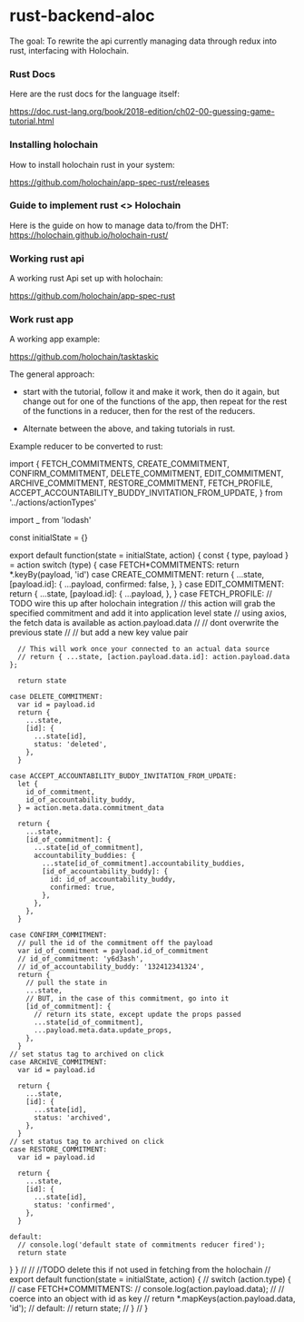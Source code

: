 # rust-backend-aloc

The goal: To rewrite the api currently managing data through redux into rust, interfacing with Holochain.

### Rust Docs

Here are the rust docs for the language itself:

https://doc.rust-lang.org/book/2018-edition/ch02-00-guessing-game-tutorial.html

### Installing holochain

How to install holochain rust in your system:

https://github.com/holochain/app-spec-rust/releases

### Guide to implement rust <> Holochain

Here is the guide on how to manage data to/from the DHT:
https://holochain.github.io/holochain-rust/

### Working rust api

A working rust Api set up with holochain:

https://github.com/holochain/app-spec-rust

### Work rust app

A working app example:

https://github.com/holochain/tasktaskic

The general approach:

- start with the tutorial, follow it and make it work, then do it again, but change out for one of the functions of the app, then repeat for the rest of the functions in a reducer, then for the rest of the reducers.

- Alternate between the above, and taking tutorials in rust.

Example reducer to be converted to rust:

import {
FETCH_COMMITMENTS,
CREATE_COMMITMENT,
CONFIRM_COMMITMENT,
DELETE_COMMITMENT,
EDIT_COMMITMENT,
ARCHIVE_COMMITMENT,
RESTORE_COMMITMENT,
FETCH_PROFILE,
ACCEPT_ACCOUNTABILITY_BUDDY_INVITATION_FROM_UPDATE,
} from '../actions/actionTypes'

import \_ from 'lodash'

const initialState = {}

export default function(state = initialState, action) {
const { type, payload } = action
switch (type) {
case FETCH*COMMITMENTS:
return *.keyBy(payload, 'id')
case CREATE_COMMITMENT:
return {
...state,
[payload.id]: {
...payload,
confirmed: false,
},
}
case EDIT_COMMITMENT:
return {
...state,
[payload.id]: {
...payload,
},
}
case FETCH_PROFILE:
// TODO wire this up after holochain integration
// this action will grab the specified commitment and add it into application level state
// using axios, the fetch data is available as action.payload.data
// // dont overwrite the previous state
// // but add a new key value pair

      // This will work once your connected to an actual data source
      // return { ...state, [action.payload.data.id]: action.payload.data };

      return state

    case DELETE_COMMITMENT:
      var id = payload.id
      return {
        ...state,
        [id]: {
          ...state[id],
          status: 'deleted',
        },
      }

    case ACCEPT_ACCOUNTABILITY_BUDDY_INVITATION_FROM_UPDATE:
      let {
        id_of_commitment,
        id_of_accountability_buddy,
      } = action.meta.data.commitment_data

      return {
        ...state,
        [id_of_commitment]: {
          ...state[id_of_commitment],
          accountability_buddies: {
            ...state[id_of_commitment].accountability_buddies,
            [id_of_accountability_buddy]: {
              id: id_of_accountability_buddy,
              confirmed: true,
            },
          },
        },
      }

    case CONFIRM_COMMITMENT:
      // pull the id of the commitment off the payload
      var id_of_commitment = payload.id_of_commitment
      // id_of_commitment: 'y6d3ash',
      // id_of_accountability_buddy: '132412341324',
      return {
        // pull the state in
        ...state,
        // BUT, in the case of this commitment, go into it
        [id_of_commitment]: {
          // return its state, except update the props passed
          ...state[id_of_commitment],
          ...payload.meta.data.update_props,
        },
      }
    // set status tag to archived on click
    case ARCHIVE_COMMITMENT:
      var id = payload.id

      return {
        ...state,
        [id]: {
          ...state[id],
          status: 'archived',
        },
      }
    // set status tag to archived on click
    case RESTORE_COMMITMENT:
      var id = payload.id

      return {
        ...state,
        [id]: {
          ...state[id],
          status: 'confirmed',
        },
      }

    default:
      // console.log('default state of commitments reducer fired');
      return state

}
}
//
//
//TODO delete this if not used in fetching from the holochain
// export default function(state = initialState, action) {
// switch (action.type) {
// case FETCH*COMMITMENTS:
// console.log(action.payload.data);
// // coerce into an object with id as key
// return *.mapKeys(action.payload.data, 'id');
// default:
// return state;
// }
// }
